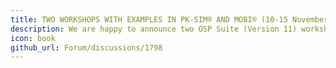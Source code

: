 ```yaml
---
title: TWO WORKSHOPS WITH EXAMPLES IN PK-SIM® AND MOBI® (10-15 November 2024 @ACoP)
description: We are happy to announce two OSP Suite (Version 11) workshops on PK-Sim® on physiologically based biopharmaceutics modeling (PBBM), PBPK (Drug-Drug Interaction), and MoBi® QSP (oncology) modeling at the ACoP 2024 Conference on 10 and 15 November 2024 in Arizona, USA.
icon: book
github_url: Forum/discussions/1798
---
```


